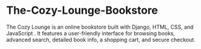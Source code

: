 # The-Cozy-Lounge-Bookstore
The Cozy Lounge is an online bookstore built with Django, HTML, CSS, and JavaScript . It features a user-friendly interface for browsing books, advanced search, detailed book info, a shopping cart, and secure checkout.
